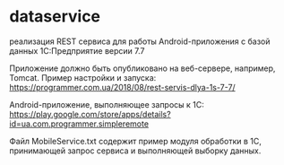 # dataservice
реализация REST сервиса для работы Android-приложения с базой данных 1С:Предприятие версии 7.7

Приложение должно быть опубликовано на веб-сервере, например, Tomcat. 
Пример настройки и запуска: https://programmer.com.ua/2018/08/rest-servis-dlya-1s-7-7/

Android-приложение, выполняющее запросы к 1С: https://play.google.com/store/apps/details?id=ua.com.programmer.simpleremote

Файл MobileService.txt содержит пример модуля обработки в 1С, принимающей запрос сервиса и выполняющей выборку данных.
